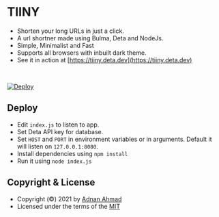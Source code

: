 # TIINY
- Shorten your long URLs in just a click.
- A url shortner made using Bulma, Deta and NodeJs.
- Simple, Minimalist and Fast
- Supports all browsers with inbuilt dark theme.
- See it in action at [https://tiiny.deta.dev](https://tiiny.deta.dev)

<br>

[![Deploy](https://button.deta.dev/1/svg)](https://go.deta.dev/deploy)

## Deploy
- Edit `index.js` to listen to app.
- Set Deta API key for database.
- Set `HOST` and `PORT` in environment variables or in arguments. Default it will listen on `127.0.0.1:8080`.
- Install dependencies using `npm install`
- Run it using `node index.js`

## Copyright & License
- Copyright (©) 2021 by [Adnan Ahmad](https://github.com/viperadnan-git)
- Licensed under the terms of the [MIT](./LICENSE)

